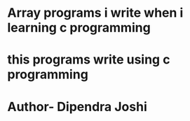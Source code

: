 # Array programs i write when i learning c programming
# this programs write using c programming 
# Author- Dipendra Joshi
